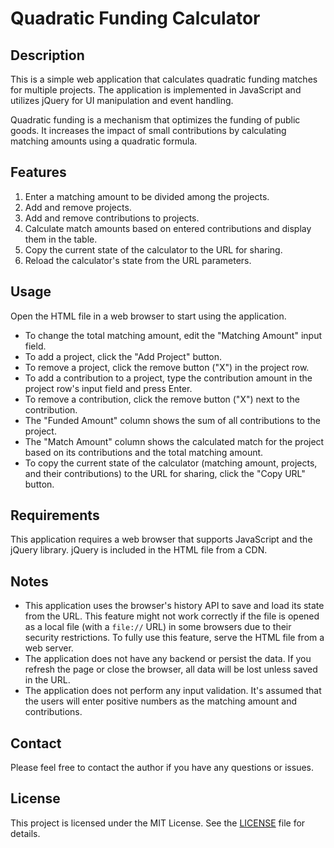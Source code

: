 # Quadratic Funding Calculator

## Description

This is a simple web application that calculates quadratic funding matches for multiple projects. The application is implemented in JavaScript and utilizes jQuery for UI manipulation and event handling.

Quadratic funding is a mechanism that optimizes the funding of public goods. It increases the impact of small contributions by calculating matching amounts using a quadratic formula.

## Features

1. Enter a matching amount to be divided among the projects.
2. Add and remove projects.
3. Add and remove contributions to projects.
4. Calculate match amounts based on entered contributions and display them in the table.
5. Copy the current state of the calculator to the URL for sharing.
6. Reload the calculator's state from the URL parameters.

## Usage

Open the HTML file in a web browser to start using the application.

- To change the total matching amount, edit the "Matching Amount" input field.
- To add a project, click the "Add Project" button.
- To remove a project, click the remove button ("X") in the project row.
- To add a contribution to a project, type the contribution amount in the project row's input field and press Enter.
- To remove a contribution, click the remove button ("X") next to the contribution.
- The "Funded Amount" column shows the sum of all contributions to the project.
- The "Match Amount" column shows the calculated match for the project based on its contributions and the total matching amount.
- To copy the current state of the calculator (matching amount, projects, and their contributions) to the URL for sharing, click the "Copy URL" button.

## Requirements

This application requires a web browser that supports JavaScript and the jQuery library. jQuery is included in the HTML file from a CDN.

## Notes

- This application uses the browser's history API to save and load its state from the URL. This feature might not work correctly if the file is opened as a local file (with a `file://` URL) in some browsers due to their security restrictions. To fully use this feature, serve the HTML file from a web server.
- The application does not have any backend or persist the data. If you refresh the page or close the browser, all data will be lost unless saved in the URL.
- The application does not perform any input validation. It's assumed that the users will enter positive numbers as the matching amount and contributions.

## Contact

Please feel free to contact the author if you have any questions or issues.

## License

This project is licensed under the MIT License. See the [LICENSE](LICENSE) file for details.
